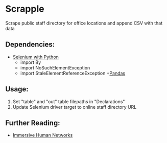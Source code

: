 # Scrapple
Scrape public staff directory for office locations and append CSV with that data

## Dependencies:
+ [Selenium with Python](https://selenium-python.readthedocs.io/)
  - import By
  - import NoSuchElementException
  - import StaleElementReferenceException
+[Pandas](https://pandas.pydata.org/)

## Usage:
1. Set "table" and "out" table filepaths in "Declarations"
2. Update Selenium driver target to online staff directory URL

## Further Reading:
+ [Immersive Human Networks](https://www.iftf.org/fileadmin/user_upload/images/More_Projects_Images/Immersive_Human_Networks_Report.pdf)
